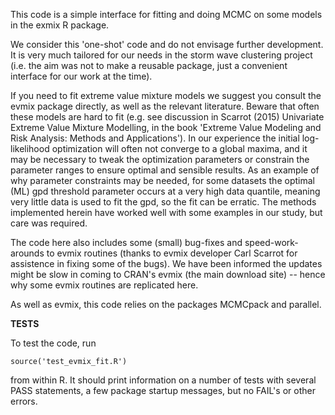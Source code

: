 This code is a simple interface for fitting and doing MCMC on some models in
the exmix R package.

We consider this 'one-shot' code and do not envisage further development. It is
very much tailored for our needs in the storm wave clustering project (i.e. the
aim was not to make a reusable package, just a convenient interface for our
work at the time). 

If you need to fit extreme value mixture models we suggest you consult the
evmix package directly, as well as the relevant literature. Beware that often
these models are hard to fit (e.g. see discussion in Scarrot (2015) Univariate
Extreme Value Mixture Modelling, in the book 'Extreme Value Modeling and Risk
Analysis: Methods and Applications'). In our experience the initial
log-likelihood optimization will often not converge to a global maxima, and it
may be necessary to tweak the optimization parameters or constrain the
parameter ranges to ensure optimal and sensible results. As an example of why
parameter constraints may be needed, for some datasets the optimal (ML) gpd
threshold parameter occurs at a very high data quantile, meaning very little
data is used to fit the gpd, so the fit can be erratic. The methods implemented
herein have worked well with some examples in our study, but care was required. 

The code here also includes some (small) bug-fixes and speed-work-arounds to evmix
routines (thanks to evmix developer Carl Scarrot for assistence in fixing some
of the bugs).  We have been informed the updates might be slow in coming to
CRAN's evmix (the main download site) -- hence why some evmix routines are
replicated here. 

As well as evmix, this code relies on the packages MCMCpack and parallel.

**TESTS**

To test the code, run

    source('test_evmix_fit.R') 

from within R. It should print information on a number of tests with several PASS
statements, a few package startup messages, but no FAIL's or other errors. 
